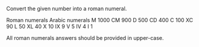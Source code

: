 Convert the given number into a roman numeral.

Roman numerals	Arabic numerals
M	1000
CM	900
D	500
CD	400
C	100
XC	90
L	50
XL	40
X	10
IX	9
V	5
IV	4
I	1

All roman numerals answers should be provided in upper-case.